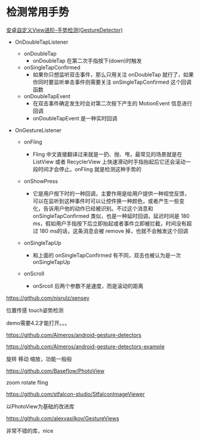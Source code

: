 # 检测常用手势

[安卓自定义View进阶-手势检测(GestureDetector)](https://www.gcssloop.com/customview/gestruedector)

+ OnDoubleTapListener

  + onDoubleTap
    + onDoubleTap 在第二次手指按下(down)时触发
  + onSingleTapConfirmed
    + 如果你只想监听双击事件，那么只用关注 onDoubleTap 就行了，如果你同时要监听单击事件则需要关注 onSingleTapConfirmed 这个回调函数
  + onDoubleTapEvent
    + 在双击事件确定发生时会对第二次按下产生的 MotionEvent 信息进行回调
    + onDoubleTapEvent 是一种实时回调

+ OnGestureListener

  + onFling

    + Fling 中文直接翻译过来就是一扔、抛、甩，最常见的场景就是在 ListView 或者 RecyclerView 上快速滑动时手指抬起后它还会滚动一段时间才会停止。onFling 就是检测这种手势的

  + onShowPress

    + 它是用户按下时的一种回调，主要作用是给用户提供一种视觉反馈，可以在监听到这种事件时可以让控件换一种颜色，或者产生一些变化，告诉用户他的动作已经被识别。不过这个消息和 onSingleTapConfirmed 类似，也是一种延时回调，延迟时间是 180 ms，假如用户手指按下后立即抬起或者事件立即被拦截，时间没有超过 180 ms的话，这条消息会被 remove 掉，也就不会触发这个回调

  + onSingleTapUp

    + 和上面的 onSingleTapConfirmed 有不同，双击也被认为是一次onSingleTapUp

  + onScroll

    + onSrcoll 后两个参数不是速度，而是滚动的距离



https://github.com/nisrulz/sensey

位置传感 touch姿势检测

demo需要4.2才能打开。。。

https://github.com/Almeros/android-gesture-detectors

https://github.com/Almeros/android-gesture-detectors-example

旋转 移动 缩放，功能一般般



https://github.com/Baseflow/PhotoView

zoom rotate fling

https://github.com/stfalcon-studio/StfalconImageViewer

以PhotoView为基础的改进库

https://github.com/alexvasilkov/GestureViews

非常不错的库，nice